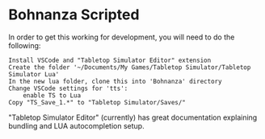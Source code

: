 # Bohnanza Scripted

In order to get this working for development, you will need to do the following:

    Install VSCode and "Tabletop Simulator Editor" extension
    Create the folder '~/Documents/My Games/Tabletop Simulator/Tabletop Simulator Lua'
    In the new lua folder, clone this into 'Bohnanza' directory
    Change VSCode settings for 'tts':
        enable TS to Lua
    Copy "TS_Save_1.*" to "Tabletop Simulator/Saves/"

"Tabletop Simulator Editor" (currently) has great documentation explaining bundling and LUA autocompletion setup.
